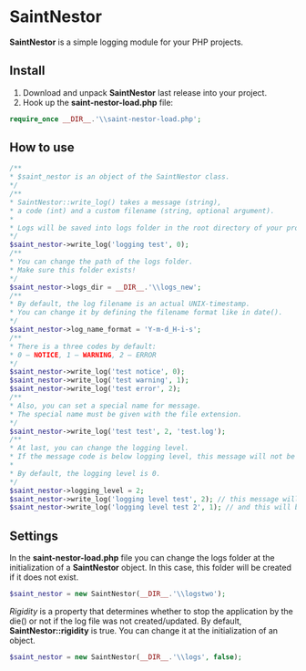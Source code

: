 # SaintNestor

**SaintNestor** is a simple logging module for your PHP projects.

## Install

1. Download and unpack **SaintNestor** last release into your project.
2. Hook up the **saint-nestor-load.php** file:
```php
require_once __DIR__.'\\saint-nestor-load.php';
```

## How to use

```php
/**
* $saint_nestor is an object of the SaintNestor class.
*/
/**
* SaintNestor::write_log() takes a message (string),
* a code (int) and a custom filename (string, optional argument).
*
* Logs will be saved into logs folder in the root directory of your project.
*/
$saint_nestor->write_log('logging test', 0);
/**
* You can change the path of the logs folder.
* Make sure this folder exists!
*/
$saint_nestor->logs_dir = __DIR__.'\\logs_new';
/**
* By default, the log filename is an actual UNIX-timestamp.
* You can change it by defining the filename format like in date().
*/
$saint_nestor->log_name_format = 'Y-m-d_H-i-s';
/**
* There is a three codes by default:
* 0 — NOTICE, 1 — WARNING, 2 — ERROR
*/
$saint_nestor->write_log('test notice', 0);
$saint_nestor->write_log('test warning', 1);
$saint_nestor->write_log('test error', 2);
/**
* Also, you can set a special name for message.
* The special name must be given with the file extension.
*/
$saint_nestor->write_log('test test', 2, 'test.log');
/**
* At last, you can change the logging level.
* If the message code is below logging level, this message will not be recorded.
* 
* By default, the logging level is 0.
*/
$saint_nestor->logging_level = 2;
$saint_nestor->write_log('logging level test', 2); // this message will be recorded
$saint_nestor->write_log('logging level test 2', 1); // and this will be not
```


## Settings

In the **saint-nestor-load.php** file you can change the logs folder at the initialization of a **SaintNestor** object. In this case, this folder will be created if it does not exist.
```php
$saint_nestor = new SaintNestor(__DIR__.'\\logstwo');
```
*Rigidity* is a property that determines whether to stop the application by the die() or not if the log file was not created/updated. By default, **SaintNestor::rigidity** is true. You can change it at the initialization of an object.
```php
$saint_nestor = new SaintNestor(__DIR__.'\\logs', false);
```
